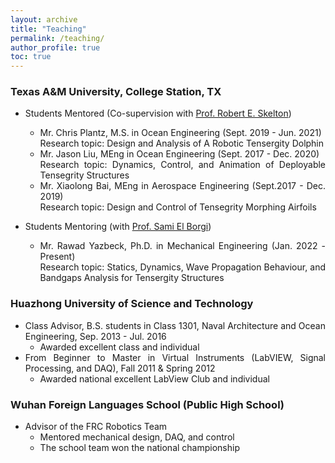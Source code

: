 ```yaml
---
layout: archive
title: "Teaching"
permalink: /teaching/
author_profile: true
toc: true
---
```


<div style="text-align: justify;" markdown="1">

### Texas A&M University, College Station, TX
- Students Mentored (Co-supervision with [Prof. Robert E. Skelton](https://bobskelton.github.io/))
    * Mr. Chris Plantz, M.S. in Ocean Engineering (Sept. 2019 - Jun. 2021)     
    Research topic: Design and Analysis of A Robotic Tensergity Dolphin
    * Mr. Jason Liu, MEng in Ocean Engineering (Sept. 2017 - Dec. 2020)     
    Research topic: Dynamics, Control, and Animation of Deployable Tensegrity Structures 
    * Mr. Xiaolong Bai, MEng in Aerospace Engineering (Sept.2017 - Dec. 2019)      
     Research topic: Design and Control of Tensegrity Morphing Airfoils

- Students Mentoring (with [Prof. Sami El Borgi](https://www.qatar.tamu.edu/programs/mechanical-engineering/faculty-and-staff/dr.-sami-el-borgi))
    * Mr. Rawad Yazbeck, Ph.D. in Mechanical Engineering (Jan. 2022 - Present)      
    Research topic: Statics, Dynamics, Wave Propagation Behaviour, and Bandgaps Analysis for Tensergity Structures


### Huazhong University of Science and Technology   
- Class Advisor, B.S. students in Class 1301, Naval Architecture and Ocean Engineering, Sep. 2013 - Jul. 2016
    * Awarded excellent class and individual
- From Beginner to Master in Virtual Instruments (LabVIEW, Signal Processing, and DAQ), Fall 2011 & Spring 2012 
    * Awarded national excellent LabView Club and individual


### Wuhan Foreign Languages School (Public High School)
- Advisor of the FRC Robotics Team 
    - Mentored mechanical design, DAQ, and control
    - The school team won the national championship
 

</div>